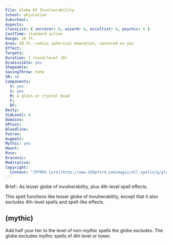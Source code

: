 ```yaml
---
File: Globe Of Invulnerability
School: abjuration
Subschool: 
Aspects: 
ClassList: { sorcerer: 6, wizard: 6, occultist: 6, psychic: 6 }
CastTime: standard action
Range: 10 ft.
Area: 10-ft.-radius spherical emanation, centered on you
Effect: 
Targets: 
Duration: 1 round/level (D)
Dismissible: yes
Shapeable: 
SavingThrow: none
SR: no
Components:
  V: yes
  S: yes
  M: a glass or crystal bead
  F: 
  DF: 
Deity: 
SLALevel: 6
Domains: 
GPCost: 
Bloodline: 
Patron: 
Augment: 
Mythic: yes
Haunt: 
Ruse: 
Draconic: 
Meditative: 
Copyright:
  Content: "[PFRPG Core](http://www.d20pfsrd.com/magic/all-spells/g/globe-of-invulnerability)"
---
```

Brief:: As lesser globe of invulnerability, plus 4th-level spell effects.

This spell functions like lesser globe of invulnerability, except that it also excludes 4th-level spells and spell-like effects.


## (mythic)

Add half your tier to the level of non-mythic spells the globe excludes. The globe excludes mythic spells of 4th level or lower.
